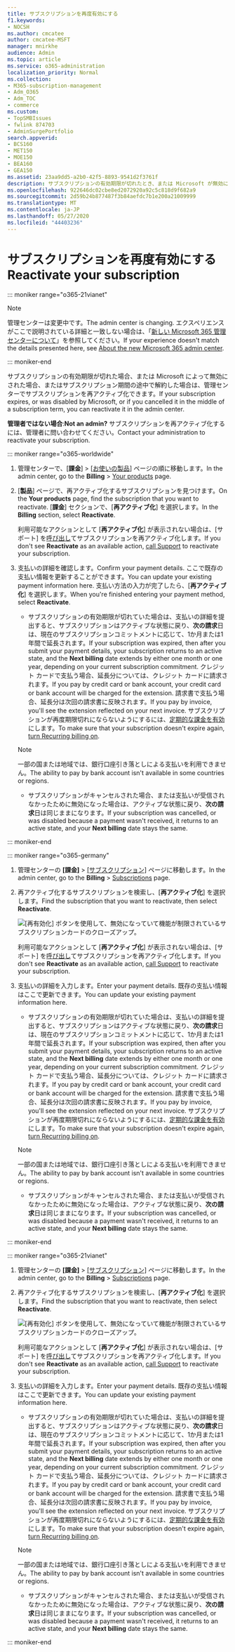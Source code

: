 ```yaml
---
title: サブスクリプションを再度有効にする
f1.keywords:
- NOCSH
ms.author: cmcatee
author: cmcatee-MSFT
manager: mnirkhe
audience: Admin
ms.topic: article
ms.service: o365-administration
localization_priority: Normal
ms.collection:
- M365-subscription-management
- Adm_O365
- Adm_TOC
- commerce
ms.custom:
- TopSMBIssues
- fwlink 874703
- AdminSurgePortfolio
search.appverid:
- BCS160
- MET150
- MOE150
- BEA160
- GEA150
ms.assetid: 23aa9dd5-a2b0-42f5-8893-9541d2f3761f
description: サブスクリプションの有効期限が切れたとき、または Microsoft が無効にされた場合、または途中でキャンセルした場合に、サブスクリプションを再アクティブ化する方法について説明します。
ms.openlocfilehash: 922646dc02cbe8ed2072920a92c5c818d9f682a9
ms.sourcegitcommit: 2d59b24b877487f3b84aefdc7b1e200a21009999
ms.translationtype: MT
ms.contentlocale: ja-JP
ms.lasthandoff: 05/27/2020
ms.locfileid: "44403236"
---
```

# <a name="reactivate-your-subscription"></a><span data-ttu-id="65f2c-103">サブスクリプションを再度有効にする</span><span class="sxs-lookup"><span data-stu-id="65f2c-103">Reactivate your subscription</span></span>

::: moniker range="o365-21vianet"

> [!NOTE]
> <span data-ttu-id="65f2c-104">管理センターは変更中です。</span><span class="sxs-lookup"><span data-stu-id="65f2c-104">The admin center is changing.</span></span> <span data-ttu-id="65f2c-105">エクスペリエンスがここで説明されている詳細と一致しない場合は、「[新しい Microsoft 365 管理センターについて](https://docs.microsoft.com/microsoft-365/admin/microsoft-365-admin-center-preview?view=o365-21vianet)」を参照してください。</span><span class="sxs-lookup"><span data-stu-id="65f2c-105">If your experience doesn't match the details presented here, see [About the new Microsoft 365 admin center](https://docs.microsoft.com/microsoft-365/admin/microsoft-365-admin-center-preview?view=o365-21vianet).</span></span>

::: moniker-end

<span data-ttu-id="65f2c-106">サブスクリプションの有効期限が切れた場合、または Microsoft によって無効にされた場合、またはサブスクリプション期間の途中で解約した場合は、管理センターでサブスクリプションを再アクティブ化できます。</span><span class="sxs-lookup"><span data-stu-id="65f2c-106">If your subscription expires, or was disabled by Microsoft, or if you cancelled it in the middle of a subscription term, you can reactivate it in the admin center.</span></span>
  
 <span data-ttu-id="65f2c-107">**管理者ではない場合**:</span><span class="sxs-lookup"><span data-stu-id="65f2c-107">**Not an admin?**</span></span> <span data-ttu-id="65f2c-108">サブスクリプションを再アクティブ化するには、管理者に問い合わせてください。</span><span class="sxs-lookup"><span data-stu-id="65f2c-108">Contact your administration to reactivate your subscription.</span></span>

::: moniker range="o365-worldwide"

1. <span data-ttu-id="65f2c-109">管理センターで、[**課金**] \> [<a href="https://go.microsoft.com/fwlink/p/?linkid=842054" target="_blank">お使いの製品</a>] ページの順に移動します。</span><span class="sxs-lookup"><span data-stu-id="65f2c-109">In the admin center, go to the **Billing** \> <a href="https://go.microsoft.com/fwlink/p/?linkid=842054" target="_blank">Your products</a> page.</span></span>

2. <span data-ttu-id="65f2c-110">[**製品**] ページで、再アクティブ化するサブスクリプションを見つけます。</span><span class="sxs-lookup"><span data-stu-id="65f2c-110">On the **Your products** page, find the subscription that you want to reactivate.</span></span> <span data-ttu-id="65f2c-111">[**課金**] セクションで、[**再アクティブ化**] を選択します。</span><span class="sxs-lookup"><span data-stu-id="65f2c-111">In the **Billing** section, select **Reactivate**.</span></span>
  
    <span data-ttu-id="65f2c-112">利用可能なアクションとして [**再アクティブ化**] が表示されない場合は、[サポート] を[呼び出し](../../admin/contact-support-for-business-products.md)てサブスクリプションを再アクティブ化します。</span><span class="sxs-lookup"><span data-stu-id="65f2c-112">If you don't see **Reactivate** as an available action, [call Support](../../admin/contact-support-for-business-products.md) to reactivate your subscription.</span></span>

3. <span data-ttu-id="65f2c-113">支払いの詳細を確認します。</span><span class="sxs-lookup"><span data-stu-id="65f2c-113">Confirm your payment details.</span></span> <span data-ttu-id="65f2c-114">ここで既存の支払い情報を更新することができます。</span><span class="sxs-lookup"><span data-stu-id="65f2c-114">You can update your existing payment information here.</span></span> <span data-ttu-id="65f2c-115">支払い方法の入力が完了したら、[**再アクティブ化**] を選択します。</span><span class="sxs-lookup"><span data-stu-id="65f2c-115">When you're finished entering your payment method, select **Reactivate**.</span></span>

      - <span data-ttu-id="65f2c-116">サブスクリプションの有効期限が切れていた場合は、支払いの詳細を提出すると、サブスクリプションはアクティブな状態に戻り、**次の請求**日は、現在のサブスクリプションコミットメントに応じて、1か月または1年間で延長されます。</span><span class="sxs-lookup"><span data-stu-id="65f2c-116">If your subscription was expired, then after you submit your payment details, your subscription returns to an active state, and the **Next billing** date extends by either one month or one year, depending on your current subscription commitment.</span></span> <span data-ttu-id="65f2c-117">クレジット カードで支払う場合、延長分については、クレジット カードに請求されます。</span><span class="sxs-lookup"><span data-stu-id="65f2c-117">If you pay by credit card or bank account, your credit card or bank account will be charged for the extension.</span></span> <span data-ttu-id="65f2c-118">請求書で支払う場合、延長分は次回の請求書に反映されます。</span><span class="sxs-lookup"><span data-stu-id="65f2c-118">If you pay by invoice, you'll see the extension reflected on your next invoice.</span></span> <span data-ttu-id="65f2c-119">サブスクリプションが再度期限切れにならないようにするには、[定期的な課金を有効](renew-your-subscription.md#turn-recurring-billing-off-or-on)にします。</span><span class="sxs-lookup"><span data-stu-id="65f2c-119">To make sure that your subscription doesn't expire again, [turn Recurring billing on](renew-your-subscription.md#turn-recurring-billing-off-or-on).</span></span>

    > [!NOTE]
    > <span data-ttu-id="65f2c-120">一部の国または地域では、銀行口座引き落としによる支払いを利用できません。</span><span class="sxs-lookup"><span data-stu-id="65f2c-120">The ability to pay by bank account isn't available in some countries or regions.</span></span>
  
      - <span data-ttu-id="65f2c-121">サブスクリプションがキャンセルされた場合、または支払いが受信されなかったために無効になった場合は、アクティブな状態に戻り、**次の請求**日は同じままになります。</span><span class="sxs-lookup"><span data-stu-id="65f2c-121">If your subscription was cancelled, or was disabled because a payment wasn't received, it returns to an active state, and your **Next billing** date stays the same.</span></span>

::: moniker-end

::: moniker range="o365-germany"
  
1. <span data-ttu-id="65f2c-122">管理センターの **[課金]** \> <a href="https://go.microsoft.com/fwlink/p/?linkid=847745" target="_blank">[サブスクリプション]</a> ページに移動します。</span><span class="sxs-lookup"><span data-stu-id="65f2c-122">In the admin center, go to the **Billing** \> <a href="https://go.microsoft.com/fwlink/p/?linkid=847745" target="_blank">Subscriptions</a> page.</span></span>

2. <span data-ttu-id="65f2c-123">再アクティブ化するサブスクリプションを検索し、[**再アクティブ化**] を選択します。</span><span class="sxs-lookup"><span data-stu-id="65f2c-123">Find the subscription that you want to reactivate, then select **Reactivate**.</span></span>

    ![[再有効化] ボタンを使用して、無効になっていて機能が制限されているサブスクリプションカードのクローズアップ。](../../media/4042c2c7-48d3-4add-963f-42f9fbcede07.png)
  
    <span data-ttu-id="65f2c-125">利用可能なアクションとして [**再アクティブ化**] が表示されない場合は、[サポート] を[呼び出し](../../admin/contact-support-for-business-products.md)てサブスクリプションを再アクティブ化します。</span><span class="sxs-lookup"><span data-stu-id="65f2c-125">If you don't see **Reactivate** as an available action, [call Support](../../admin/contact-support-for-business-products.md) to reactivate your subscription.</span></span>

3. <span data-ttu-id="65f2c-126">支払いの詳細を入力します。</span><span class="sxs-lookup"><span data-stu-id="65f2c-126">Enter your payment details.</span></span> <span data-ttu-id="65f2c-127">既存の支払い情報はここで更新できます。</span><span class="sxs-lookup"><span data-stu-id="65f2c-127">You can update your existing payment information here.</span></span>

      - <span data-ttu-id="65f2c-128">サブスクリプションの有効期限が切れていた場合は、支払いの詳細を提出すると、サブスクリプションはアクティブな状態に戻り、**次の請求**日は、現在のサブスクリプションコミットメントに応じて、1か月または1年間で延長されます。</span><span class="sxs-lookup"><span data-stu-id="65f2c-128">If your subscription was expired, then after you submit your payment details, your subscription returns to an active state, and the **Next billing** date extends by either one month or one year, depending on your current subscription commitment.</span></span> <span data-ttu-id="65f2c-129">クレジット カードで支払う場合、延長分については、クレジット カードに請求されます。</span><span class="sxs-lookup"><span data-stu-id="65f2c-129">If you pay by credit card or bank account, your credit card or bank account will be charged for the extension.</span></span> <span data-ttu-id="65f2c-130">請求書で支払う場合、延長分は次回の請求書に反映されます。</span><span class="sxs-lookup"><span data-stu-id="65f2c-130">If you pay by invoice, you'll see the extension reflected on your next invoice.</span></span> <span data-ttu-id="65f2c-131">サブスクリプションが再度期限切れにならないようにするには、[定期的な課金を有効](renew-your-subscription.md#turn-recurring-billing-off-or-on)にします。</span><span class="sxs-lookup"><span data-stu-id="65f2c-131">To make sure that your subscription doesn't expire again, [turn Recurring billing on](renew-your-subscription.md#turn-recurring-billing-off-or-on).</span></span>

    > [!NOTE]
    > <span data-ttu-id="65f2c-132">一部の国または地域では、銀行口座引き落としによる支払いを利用できません。</span><span class="sxs-lookup"><span data-stu-id="65f2c-132">The ability to pay by bank account isn't available in some countries or regions.</span></span>
  
      - <span data-ttu-id="65f2c-133">サブスクリプションがキャンセルされた場合、または支払いが受信されなかったために無効になった場合は、アクティブな状態に戻り、**次の請求**日は同じままになります。</span><span class="sxs-lookup"><span data-stu-id="65f2c-133">If your subscription was cancelled, or was disabled because a payment wasn't received, it returns to an active state, and your **Next billing** date stays the same.</span></span>

::: moniker-end

::: moniker range="o365-21vianet"
  
1. <span data-ttu-id="65f2c-134">管理センターの **[課金]** \> <a href="https://go.microsoft.com/fwlink/p/?linkid=850626" target="_blank">[サブスクリプション]</a> ページに移動します。</span><span class="sxs-lookup"><span data-stu-id="65f2c-134">In the admin center, go to the **Billing** \> <a href="https://go.microsoft.com/fwlink/p/?linkid=850626" target="_blank">Subscriptions</a> page.</span></span>

2. <span data-ttu-id="65f2c-135">再アクティブ化するサブスクリプションを検索し、[**再アクティブ化**] を選択します。</span><span class="sxs-lookup"><span data-stu-id="65f2c-135">Find the subscription that you want to reactivate, then select **Reactivate**.</span></span>

    ![[再有効化] ボタンを使用して、無効になっていて機能が制限されているサブスクリプションカードのクローズアップ。](../../media/4042c2c7-48d3-4add-963f-42f9fbcede07.png)
  
    <span data-ttu-id="65f2c-137">利用可能なアクションとして [**再アクティブ化**] が表示されない場合は、[サポート] を[呼び出し](../../admin/contact-support-for-business-products.md)てサブスクリプションを再アクティブ化します。</span><span class="sxs-lookup"><span data-stu-id="65f2c-137">If you don't see **Reactivate** as an available action, [call Support](../../admin/contact-support-for-business-products.md) to reactivate your subscription.</span></span>

3. <span data-ttu-id="65f2c-138">支払いの詳細を入力します。</span><span class="sxs-lookup"><span data-stu-id="65f2c-138">Enter your payment details.</span></span> <span data-ttu-id="65f2c-139">既存の支払い情報はここで更新できます。</span><span class="sxs-lookup"><span data-stu-id="65f2c-139">You can update your existing payment information here.</span></span>

    - <span data-ttu-id="65f2c-140">サブスクリプションの有効期限が切れていた場合は、支払いの詳細を提出すると、サブスクリプションはアクティブな状態に戻り、**次の請求**日は、現在のサブスクリプションコミットメントに応じて、1か月または1年間で延長されます。</span><span class="sxs-lookup"><span data-stu-id="65f2c-140">If your subscription was expired, then after you submit your payment details, your subscription returns to an active state, and the **Next billing** date extends by either one month or one year, depending on your current subscription commitment.</span></span> <span data-ttu-id="65f2c-141">クレジット カードで支払う場合、延長分については、クレジット カードに請求されます。</span><span class="sxs-lookup"><span data-stu-id="65f2c-141">If you pay by credit card or bank account, your credit card or bank account will be charged for the extension.</span></span> <span data-ttu-id="65f2c-142">請求書で支払う場合、延長分は次回の請求書に反映されます。</span><span class="sxs-lookup"><span data-stu-id="65f2c-142">If you pay by invoice, you'll see the extension reflected on your next invoice.</span></span> <span data-ttu-id="65f2c-143">サブスクリプションが再度期限切れにならないようにするには、[定期的な課金を有効](renew-your-subscription.md#turn-recurring-billing-off-or-on)にします。</span><span class="sxs-lookup"><span data-stu-id="65f2c-143">To make sure that your subscription doesn't expire again, [turn Recurring billing on](renew-your-subscription.md#turn-recurring-billing-off-or-on).</span></span>

    > [!NOTE]
    > <span data-ttu-id="65f2c-144">一部の国または地域では、銀行口座引き落としによる支払いを利用できません。</span><span class="sxs-lookup"><span data-stu-id="65f2c-144">The ability to pay by bank account isn't available in some countries or regions.</span></span>
  
    - <span data-ttu-id="65f2c-145">サブスクリプションがキャンセルされた場合、または支払いが受信されなかったために無効になった場合は、アクティブな状態に戻り、**次の請求**日は同じままになります。</span><span class="sxs-lookup"><span data-stu-id="65f2c-145">If your subscription was cancelled, or was disabled because a payment wasn't received, it returns to an active state, and your **Next billing** date stays the same.</span></span>

::: moniker-end
